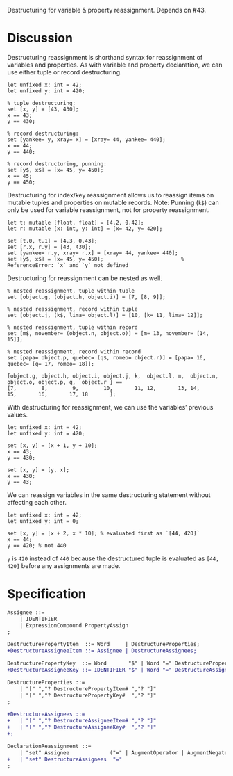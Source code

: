 Destructuring for variable & property reassignment. Depends on #43.

# Discussion
Destructuring reassignment is shorthand syntax for reassignment of variables and properties. As with variable and property declaration, we can use either tuple or record destructuring.
```cp
let unfixed x: int = 42;
let unfixed y: int = 420;

% tuple destructuring:
set [x, y] = [43, 430];
x == 43;
y == 430;

% record destructuring:
set [yankee= y, xray= x] = [xray= 44, yankee= 440];
x == 44;
y == 440;

% record destructuring, punning:
set [y$, x$] = [x= 45, y= 450];
x == 45;
y == 450;
```

Destructuring for index/key reassignment allows us to reassign items on mutable tuples and properties on mutable records. Note: Punning (`k$`) can only be used for variable reassignment, not for property reassignment.
```cp
let t: mutable [float, float] = [4.2, 0.42];
let r: mutable [x: int, y: int] = [x= 42, y= 420];

set [t.0, t.1] = [4.3, 0.43];
set [r.x, r.y] = [43, 430];
set [yankee= r.y, xray= r.x] = [xray= 44, yankee= 440];
set [y$, x$] = [x= 45, y= 450];                         % ReferenceError: `x` and `y` not defined
```

Destructuring for reassignment can be nested as well.
```cp
% nested reassignment, tuple within tuple
set [object.g, (object.h, object.i)] = [7, [8, 9]];

% nested reassignment, record within tuple
set [object.j, (k$, lima= object.l)] = [10, [k= 11, lima= 12]];

% nested reassignment, tuple within record
set [m$, november= (object.n, object.o)] = [m= 13, november= [14, 15]];

% nested reassignment, record within record
set [papa= object.p, quebec= (q$, romeo= object.r)] = [papa= 16, quebec= [q= 17, romeo= 18]];

[object.g, object.h, object.i, object.j, k,  object.l, m,  object.n, object.o, object.p, q,  object.r ] ==
[7,        8,        9,        10,       11, 12,       13, 14,       15,       16,       17, 18       ];
```

With destructuring for reassignment, we can use the variables’ previous values.
```cp
let unfixed x: int = 42;
let unfixed y: int = 420;

set [x, y] = [x + 1, y + 10];
x == 43;
y == 430;

set [x, y] = [y, x];
x == 430;
y == 43;
```

We can reassign variables in the same destructuring statement without affecting each other.
```cp
let unfixed x: int = 42;
let unfixed y: int = 0;

set [x, y] = [x + 2, x * 10]; % evaluated first as `[44, 420]`
x == 44;
y == 420; % not 440
```
`y` is `420` instead of `440` because the destructured tuple is evaluated as `[44, 420]` before any assignments are made.

# Specification
```diff
Assignee ::=
	| IDENTIFIER
	| ExpressionCompound PropertyAssign
;

DestructurePropertyItem  ::= Word     | DestructureProperties;
+DestructureAssigneeItem ::= Assignee | DestructureAssignees;

DestructurePropertyKey  ::= Word       "$" | Word "=" DestructurePropertyItem;
+DestructureAssigneeKey ::= IDENTIFIER "$" | Word "=" DestructureAssigneeItem;

DestructureProperties ::=
	| "[" ","? DestructurePropertyItem# ","? "]"
	| "[" ","? DestructurePropertyKey#  ","? "]"
;

+DestructureAssignees ::=
+	| "[" ","? DestructureAssigneeItem# ","? "]"
+	| "[" ","? DestructureAssigneeKey#  ","? "]"
+;

DeclarationReassignment ::=
	| "set" Assignee             ("=" | AugmentOperator | AugmentNegate) Expression ";"
+	| "set" DestructureAssignees  "="                                    Expression ";"
;
